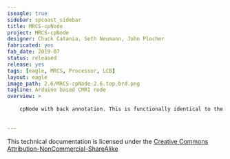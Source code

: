 ```yaml
---
iseagle: true
sidebar: spcoast_sidebar
title: MRCS-cpNode
project: MRCS-cpNode
designer: Chuck Catania, Seth Neumann, John Plocher
fabricated: yes
fab_date: 2019-07
status: released
release: yes
tags: [eagle, MRCS, Processor, LCB]
layout: eagle
image_path: 2.6/MRCS-cpNode-2.6.top.brd.png
tagline: Arduino based CMRI node
overview: >
    
    cpNode with back annotation. This is functionally identical to the older version but the Eagle sch and brd files match.
    
    
---
```



This technical documentation is licensed under the [Creative Commons Attribution-NonCommercial-ShareAlike](https://creativecommons.org/licenses/by-nc-sa/3.0/)
